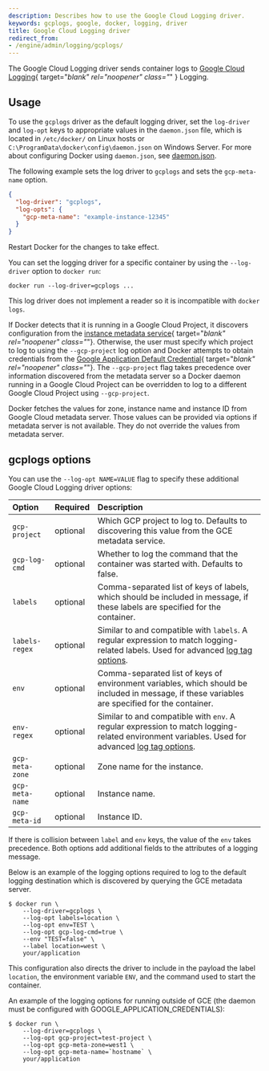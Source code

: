 ```yaml
---
description: Describes how to use the Google Cloud Logging driver.
keywords: gcplogs, google, docker, logging, driver
title: Google Cloud Logging driver
redirect_from:
- /engine/admin/logging/gcplogs/
---
```


The Google Cloud Logging driver sends container logs to
[Google Cloud Logging](https://cloud.google.com/logging/docs/){ target="_blank" rel="noopener" class="_" }
Logging.

## Usage

To use the `gcplogs` driver as the default logging driver, set the `log-driver`
and `log-opt` keys to appropriate values in the `daemon.json` file, which is
located in `/etc/docker/` on Linux hosts or
`C:\ProgramData\docker\config\daemon.json` on Windows Server. For more about
configuring Docker using `daemon.json`, see
[daemon.json](../../../engine/reference/commandline/dockerd.md#daemon-configuration-file).

The following example sets the log driver to `gcplogs` and sets the
`gcp-meta-name` option.

```json
{
  "log-driver": "gcplogs",
  "log-opts": {
    "gcp-meta-name": "example-instance-12345"
  }
}
```

Restart Docker for the changes to take effect.

You can set the logging driver for a specific container by using the
`--log-driver` option to `docker run`:

    docker run --log-driver=gcplogs ...

This log driver does not implement a reader so it is incompatible with
`docker logs`.

If Docker detects that it is running in a Google Cloud Project, it discovers
configuration from the
[instance metadata service](https://cloud.google.com/compute/docs/metadata){ target="_blank" rel="noopener" class="_"}.
Otherwise, the user must specify
which project to log to using the `--gcp-project` log option and Docker
attempts to obtain credentials from the
[Google Application Default Credential](https://developers.google.com/identity/protocols/application-default-credentials){ target="_blank" rel="noopener" class="_"}.
The `--gcp-project` flag takes precedence over information discovered from the
metadata server so a Docker daemon running in a Google Cloud Project can be
overridden to log to a different Google Cloud Project using `--gcp-project`.

Docker fetches the values for zone, instance name and instance ID from Google
Cloud metadata server. Those values can be provided via options if metadata
server is not available. They do not override the values from metadata server.

## gcplogs options

You can use the `--log-opt NAME=VALUE` flag to specify these additional Google
Cloud Logging driver options:

| Option          | Required | Description                                                                                                                                                  |
|:----------------|:---------|:-------------------------------------------------------------------------------------------------------------------------------------------------------------|
| `gcp-project`   | optional | Which GCP project to log to. Defaults to discovering this value from the GCE metadata service.                                                               |
| `gcp-log-cmd`   | optional | Whether to log the command that the container was started with. Defaults to false.                                                                           |
| `labels`        | optional | Comma-separated list of keys of labels, which should be included in message, if these labels are specified for the container.                                |
| `labels-regex`  | optional | Similar to and compatible with `labels`. A regular expression to match logging-related labels. Used for advanced [log tag options](log_tags.md).             |
| `env`           | optional | Comma-separated list of keys of environment variables, which should be included in message, if these variables are specified for the container.              |
| `env-regex`     | optional | Similar to and compatible with `env`. A regular expression to match logging-related environment variables. Used for advanced [log tag options](log_tags.md). |
| `gcp-meta-zone` | optional | Zone name for the instance.                                                                                                                                  |
| `gcp-meta-name` | optional | Instance name.                                                                                                                                               |
| `gcp-meta-id`   | optional | Instance ID.                                                                                                                                                 |

If there is collision between `label` and `env` keys, the value of the `env`
takes precedence. Both options add additional fields to the attributes of a
logging message.

Below is an example of the logging options required to log to the default
logging destination which is discovered by querying the GCE metadata server.

```console
$ docker run \
    --log-driver=gcplogs \
    --log-opt labels=location \
    --log-opt env=TEST \
    --log-opt gcp-log-cmd=true \
    --env "TEST=false" \
    --label location=west \
    your/application
```

This configuration also directs the driver to include in the payload the label
`location`, the environment variable `ENV`, and the command used to start the
container.

An example of the logging options for running outside of GCE (the daemon must be
configured with GOOGLE_APPLICATION_CREDENTIALS):

```console
$ docker run \
    --log-driver=gcplogs \
    --log-opt gcp-project=test-project \
    --log-opt gcp-meta-zone=west1 \
    --log-opt gcp-meta-name=`hostname` \
    your/application
```
